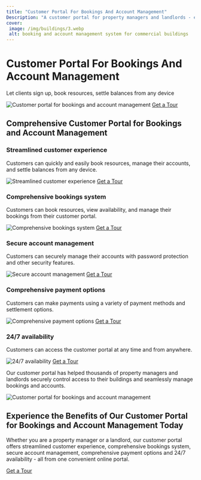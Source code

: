 ```yaml
---
title: "Customer Portal For Bookings And Account Management"
Description: "A customer portal for property managers and landlords - easy access for bookings and account management. Get more control over your building - no extra fees for the customer portal. Create a secure and reliable account for customers. Discover more about the customer portal for bookings and account management."
cover: 
 image: /img/buildings/3.webp
 alt: booking and account management system for commercial buildings
---
```


<h1>Customer Portal For Bookings And Account Management</h1>
<p>Let clients sign up, book resources, settle balances from any device</p>
<img src="/img/buildings/200.webp" alt="Customer portal for bookings and account management">
<a href="/contact" class="btn btn-primary">Get a Tour</a>

<h2>Comprehensive Customer Portal for Bookings and Account Management</h2>
<h3>Streamlined customer experience</h3>
<p>Customers can quickly and easily book resources, manage their accounts, and settle balances from any device.</p>
<img src="/img/buildings/201.webp" alt="Streamlined customer experience">
<a href="/contact" class="btn btn-primary">Get a Tour</a>

<h3>Comprehensive bookings system</h3>
<p>Customers can book resources, view availability, and manage their bookings from their customer portal.</p>
<img src="/img/buildings/202.webp" alt="Comprehensive bookings system">
<a href="/contact" class="btn btn-primary">Get a Tour</a>

<h3>Secure account management</h3>
<p>Customers can securely manage their accounts with password protection and other security features.</p>
<img src="/img/buildings/203.webp" alt="Secure account management">
<a href="/contact" class="btn btn-primary">Get a Tour</a>
  
<h3>Comprehensive payment options</h3>
<p>Customers can make payments using a variety of payment methods and settlement options.</p>
<img src="/img/buildings/204.webp"  alt="Comprehensive payment options">
<a href="/contact" class="btn btn-primary">Get a Tour</a>

<h3>24/7 availability</h3>
<p>Customers can access the customer portal at any time and from anywhere.</p>
<img src="/img/buildings/205.webp"  alt="24/7 availability">
<a href="/contact" class="btn btn-primary">Get a Tour</a>

<p>Our customer portal has helped thousands of property managers and landlords securely control access to their buildings and seamlessly manage bookings and accounts.</p>
<img src="/img/buildings/206.webp" alt="Customer portal for bookings and account management">

<h2>Experience the Benefits of Our Customer Portal for Bookings and Account Management Today</h2>
<p>Whether you are a property manager or a landlord, our customer portal offers streamlined customer experience, comprehensive bookings system, secure account management, comprehensive payment options and 24/7 availability - all from one convenient online portal.</p>
<a href="/contact" class="btn btn-primary">Get a Tour</a>
